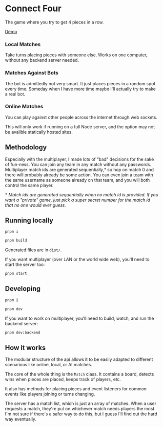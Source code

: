 # Connect Four

The game where you try to get 4 pieces in a row.

[Demo](https://cjcarrick.github.io/connect-four)

### Local Matches

Take turns placing pieces with someone else. Works on one computer, without any
backend server needed.

### Matches Against Bots

The bot is admittedly not very smart. It just places pieces in a random spot
every time. Someday when I have more time maybe I'll actually try to make a real
bot.

### Online Matches

You can play against other people across the internet through web sockets.

This will only work if running on a full Node server, and the option may not be
avalible statically hosted sites.

## Methodology

Especially with the multiplayer, I made lots of "bad" decisions for the sake of
fun-ness. You can join any team in any match without any passwords. Multiplayer
match ids are generated sequentially,* so hop on match 0 and there will probably
already be some action. You can even join a team with the same username as
someone already on that team, and you will both control the same player.

\* *Match ids are generated sequentially when no match id is provided. If you
want a "private" game, just pick a super secret number for the match id that no
one would ever guess.*

## Running locally

```sh
pnpm i
```

```sh
pnpm build
```

Generated files are in `dist/`.

If you want multiplayer (over LAN or the world wide web), you'll need to start
the server too:

```sh
pnpm start
```

## Developing

```sh
pnpm i
```

```sh
pnpm dev
```

If you want to work on multiplayer, you'll need to build, watch, and run the
backend server:

```sh
pnpm dev:backend
```

## How it works

The modular structure of the api allows it to be easily adapted to different
scenarious like online, local, or AI matches.

The core of the whole thing is the `Match` class. It contains a board, detects
wins when pieces are placed, keeps track of players, etc.

It also has methods for placing pieces and event listeners for common events like
players joining or turns changing.

The server has a match list, which is just an array of matches. When a user
requests a match, they're put on whichever match needs players the most. I'm not 
sure if there's a safer way to do this, but I guess I'll find out the hard way
eventually.

